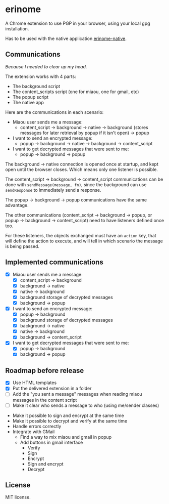 # erinome

A Chrome extension to use PGP in your browser, using your local gpg installation.

Has to be used with the native application [erinome-native][0].

## Communications

*Because I needed to clear up my head.*

The extension works with 4 parts:

- The background script
- The content_scripts script (one for miaou, one for gmail, etc)
- The popup script
- The native app

Here are the communications in each scenario:

- Miaou user sends me a message:
  - content_script -> background -> native -> background (stores
    messages for later retrieval by popup if it isn't open) -> popup
- I want to send an encrypted message:
  - popup -> background -> native -> background -> content_script
- I want to get decrypted messages that were sent to me:
  - popup -> background -> popup

The background -> native connection is opened once at startup, and
kept open until the browser closes. Which means only one listener is
possible.

The content_script -> background -> content_script communications can
be done with `sendMessage(message, fn)`, since the background can use
`sendResponse` to immediately send a response.

The popup -> background -> popup communications have the same
advantage.

The other communications (content_script -> background -> popup, or
popup -> background -> content_script) need to have listeners defined
once too.

For these listeners, the objects exchanged must have an `action` key,
that will define the action to execute, and will tell in which
scenario the message is being passed.

## Implemented communications

- [x] Miaou user sends me a message:
  - [x] content_script -> background
  - [x] background -> native
  - [x] native -> background
  - [x] background storage of decrypted messages
  - [x] background -> popup
- [x] I want to send an encrypted message:
  - [x] popup -> background
  - [x] background storage of decrypted messages
  - [x] background -> native
  - [x] native -> background
  - [x] background -> content_script
- [x] I want to get decrypted messages that were sent to me:
  - [x] popup -> background
  - [x] background -> popup

## Roadmap before release

- [x] Use HTML templates
- [x] Put the delivered extension in a folder
- [ ] Add the "you sent a message" messages when reading miaou messages in
  the content script
- [ ] Make it clear who sends a message to who (using me/sender classes)
- Make it possible to sign and encrypt at the same time
- Make it possible to decrypt and verify at the same time
- Handle errors correctly
- Integrate with GMail
  - Find a way to mix miaou and gmail in popup
  - Add buttons in gmail interface
    - Verify
	- Sign
	- Encrypt
	- Sign and encrypt
	- Decrypt

## License

MIT license.


  [0]: https://github.com/Ralt/erinome-native
